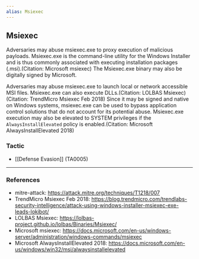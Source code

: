 ```yaml
---
alias: Msiexec
---
```


## Msiexec

Adversaries may abuse msiexec.exe to proxy execution of malicious payloads. Msiexec.exe is the command-line utility for the Windows Installer and is thus commonly associated with executing installation packages (.msi).(Citation: Microsoft msiexec) The Msiexec.exe binary may also be digitally signed by Microsoft.

Adversaries may abuse msiexec.exe to launch local or network accessible MSI files. Msiexec.exe can also execute DLLs.(Citation: LOLBAS Msiexec)(Citation: TrendMicro Msiexec Feb 2018) Since it may be signed and native on Windows systems, msiexec.exe can be used to bypass application control solutions that do not account for its potential abuse. Msiexec.exe execution may also be elevated to SYSTEM privileges if the <code>AlwaysInstallElevated</code> policy is enabled.(Citation: Microsoft AlwaysInstallElevated 2018)


### Tactic

- [[Defense Evasion]] (TA0005)


---
### References

- mitre-attack: https://attack.mitre.org/techniques/T1218/007
- TrendMicro Msiexec Feb 2018: https://blog.trendmicro.com/trendlabs-security-intelligence/attack-using-windows-installer-msiexec-exe-leads-lokibot/
- LOLBAS Msiexec: https://lolbas-project.github.io/lolbas/Binaries/Msiexec/
- Microsoft msiexec: https://docs.microsoft.com/en-us/windows-server/administration/windows-commands/msiexec
- Microsoft AlwaysInstallElevated 2018: https://docs.microsoft.com/en-us/windows/win32/msi/alwaysinstallelevated
